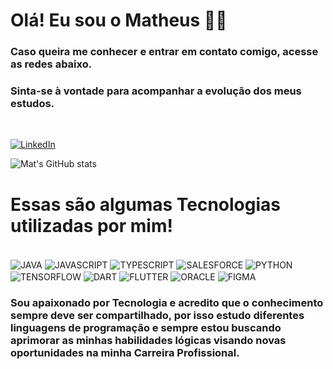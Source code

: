 # Olá! Eu sou o Matheus 👋😁

### Caso queira me conhecer e entrar em contato comigo, acesse as redes abaixo.
### Sinta-se à vontade para acompanhar a evolução dos meus estudos.

<div style="display: inline_block"><br/>

[![LinkedIn](https://img.shields.io/badge/LinkedIn-0077B5?style=for-the-badge&logo=linkedin&logoColor=white)](https://www.linkedin.com/in/matheus-d-santos/)

![Mat's GitHub stats](https://github-readme-stats.vercel.app/api?username=matdsant&show_icons=true&theme=gruvbox)

</div>

# Essas são algumas Tecnologias utilizadas por mim!

<div style="display: inline_block"><br/>
    <img align="center" alt="JAVA" src="https://img.shields.io/badge/Java-ED8B00?style=for-the-badge&logo=openjdk&logoColor=white">
    <img align="center" alt="JAVASCRIPT" src="https://img.shields.io/badge/JavaScript-F7DF1E?style=for-the-badge&logo=javascript&logoColor=black">
    <img align="center" alt="TYPESCRIPT" src="https://img.shields.io/badge/TypeScript-007ACC?style=for-the-badge&logo=typescript&logoColor=white">
    <img align="center" alt="SALESFORCE" src="https://img.shields.io/badge/Salesforce-00A1E0?style=for-the-badge&logo=Salesforce&logoColor=white">
    <img align="center" alt="PYTHON" src="https://img.shields.io/badge/Python-14354C?style=for-the-badge&logo=python&logoColor=white">
    <img align="center" alt="TENSORFLOW" src="https://img.shields.io/badge/TensorFlow-FF6F00?style=for-the-badge&logo=tensorflow&logoColor=white">
    <img align="center" alt="DART" src="https://img.shields.io/badge/Dart-0175C2?style=for-the-badge&logo=dart&logoColor=white">
    <img align="center" alt="FLUTTER" src="https://img.shields.io/badge/Flutter-02569B?style=for-the-badge&logo=flutter&logoColor=white">
    <img align="center" alt="ORACLE" src="https://img.shields.io/badge/Oracle-F80000?style=for-the-badge&logo=Oracle&logoColor=white">
    <img align="center" alt="FIGMA" src="https://img.shields.io/badge/Figma-F24E1E?style=for-the-badge&logo=figma&logoColor=white">
</div>

### Sou apaixonado por Tecnologia e acredito que o conhecimento sempre deve ser compartilhado, por isso estudo diferentes linguagens de programação e sempre estou buscando aprimorar as minhas habilidades lógicas visando novas oportunidades na minha Carreira Profissional.
